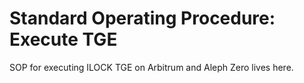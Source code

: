 # Standard Operating Procedure: Execute TGE

SOP for executing ILOCK TGE on Arbitrum and Aleph Zero lives here.
